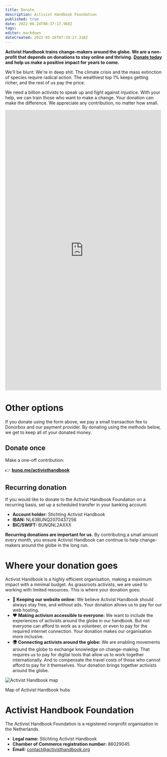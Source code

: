 ```yaml
---
title: Donate
description: Activist Handbook Foundation
published: true
date: 2022-06-24T08:37:17.968Z
tags: 
editor: markdown
dateCreated: 2022-05-26T07:39:27.310Z
---
```


**Activist Handbook trains change-makers around the globe. We are a non-profit that depends on donations to stay online and thriving.** [**Donate today**](http://bunq.me/activisthandbook) **and help us make a positive impact for years to come.**

We'll be blunt: We're in deep shit. The climate crisis and the mass extinction of species require radical action. The wealthiest top 1% keeps getting richer, and the rest of us pay the price. 

We need a billion activists to speak up and fight against injustice. With your help, we can train those who want to make a change. Your donation can make the difference. We appreciate any contribution, no matter how small.

<script src="https://donorbox.org/widget.js" paypalExpress="false"></script><iframe src="https://donorbox.org/embed/activisthandbook" name="donorbox" allowpaymentrequest="allowpaymentrequest" seamless="seamless" frameborder="0" scrolling="no" height="900px" width="100%" style="max-width: 500px; min-width: 250px; max-height:none!important"></iframe>

# Other options
If you donate using the form above, we pay a small transaction fee to Donorbox and our payment provider. By donating using the methods below, we get to keep all of your donated money.

## Donate once

Make a one-off contribution:

👉 [**bunq.me/activisthandbook**](http://bunq.me/activisthandbook)

## Recurring donation

If you would like to donate to the Activist Handbook Foundation on a recurring basis, set up a scheduled transfer in your banking account:

-   **Account holder:** Stichting Activist Handbook
-   **IBAN:** NL63BUNQ2070437256
-   **BIC/SWIFT:** BUNQNL2AXXX

**Recurring donations are important for us.** By contributing a small amount every month, you ensure Activist Handbook can continue to help change-makers around the globe in the long run.

# Where your donation goes

Activist Handbook is a highly efficient organisation, making a maximum impact with a minimal budget. As grassroots activists, we are used to working with limited resources. This is where your donation goes:

-   **🔗 Keeping our website online:** We believe Activist Handbook should always stay free, and without ads. Your donation allows us to pay for our web hosting.
-   **❤️ Making activism accessible to everyone:** We want to include the experiences of activists around the globe in our handbook. But not everyone can afford to work as a volunteer, or even to pay for the required internet connection. Your donation makes our organisation more inclusive.
-   **🌍 Connecting activists around the globe:** We are enabling movements around the globe to exchange knowledge on change-making. That requires us to pay for digital tools that allow us to work together internationally. And to compensate the travel costs of those who cannot afford to pay for it themselves. Your donation brings together activists around the globe.

![Activist Handbook map](/map.png)

Map of Activist Handbook hubs

# Activist Handbook Foundation

The Activist Handbook Foundation is a registered nonprofit organisation in the Netherlands.

-   **Legal name:** Stichting Activist Handbook
-   **Chamber of Commerce registration number:** 86029045
-   **Email:** contact@activisthandbook.org